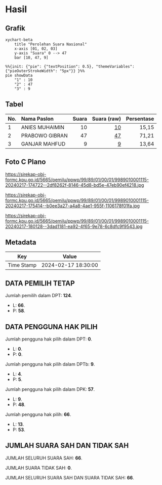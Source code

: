 # Hasil

## Grafik

```mermaid
xychart-beta
    title "Perolehan Suara Nasional"
    x-axis [01, 02, 03]
    y-axis "Suara" 0 --> 47
    bar [10, 47, 9]
```

```mermaid
%%{init: {"pie": {"textPosition": 0.5}, "themeVariables": {"pieOuterStrokeWidth": "5px"}} }%%
pie showData
    "1" : 10
    "2" : 47
    "3" : 9
```

## Tabel

| No. | Nama Paslon    | Suara | Suara (raw) | Persentase |
|:--- |:-------------- | -----:| -----------:| ----------:|
| 1   | ANIES MUHAIMIN | 10    | [10][p-1]   | 15,15      |
| 2   | PRABOWO GIBRAN | 47    | [47][p-2]   | 71,21      |
| 3   | GANJAR MAHFUD  | 9     | [9][p-3]    | 13,64      |


[p-1]: https://github.com/gigit-pemilu/pemilu-2024/blob/main/pilpres/hitung-suara/sub/99-luar-negeri/sub/89-penang-malaysia/sub/01-penang-malaysia/sub/0001-penang-malaysia/sub/115-ksk-100/sub/paslon-1.txt
[p-2]: https://github.com/gigit-pemilu/pemilu-2024/blob/main/pilpres/hitung-suara/sub/99-luar-negeri/sub/89-penang-malaysia/sub/01-penang-malaysia/sub/0001-penang-malaysia/sub/115-ksk-100/sub/paslon-2.txt
[p-3]: https://github.com/gigit-pemilu/pemilu-2024/blob/main/pilpres/hitung-suara/sub/99-luar-negeri/sub/89-penang-malaysia/sub/01-penang-malaysia/sub/0001-penang-malaysia/sub/115-ksk-100/sub/paslon-3.txt

## Foto C Plano

https://sirekap-obj-formc.kpu.go.id/5665/pemilu/ppwp/99/89/01/00/01/9989010001115-20240217-174722--2df8262f-8146-45d8-bd5e-47eb90ef4218.jpg

https://sirekap-obj-formc.kpu.go.id/5665/pemilu/ppwp/99/89/01/00/01/9989010001115-20240217-175414--b0ee3a27-a4a8-4ae1-955f-1106178f01fa.jpg

https://sirekap-obj-formc.kpu.go.id/5665/pemilu/ppwp/99/89/01/00/01/9989010001115-20240217-180128--3dad1181-ea92-4f65-9e78-6c8dfc9f9543.jpg


## Metadata

| Key        | Value               |
| ---------- | ------------------- |
| Time Stamp | 2024-02-17 18:30:00 |


## DATA PEMILIH TETAP

Jumlah pemilih dalam DPT: **124**.
 * L: **66**.
 * P: **58**.

## DATA PENGGUNA HAK PILIH

Jumlah pengguna hak pilih dalam DPT: **0**.
 * L: **0**.
 * P: **0**.

Jumlah pengguna hak pilih dalam DPTb: **9**.
 * L: **4**.
 * P: **5**.

Jumlah pengguna hak pilih dalam DPK: **57**.
 * L: **9**.
 * P: **48**.

Jumlah pengguna hak pilih: **66**.
 * L: **13**.
 * P: **53**.

## JUMLAH SUARA SAH DAN TIDAK SAH

JUMLAH SELURUH SUARA SAH: **66**.

JUMLAH SUARA TIDAK SAH: **0**.

JUMLAH SELURUH SUARA SAH DAN SUARA TIDAK SAH: **66**.


